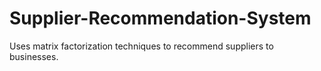 # Supplier-Recommendation-System
Uses matrix factorization techniques to recommend suppliers to businesses.
